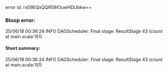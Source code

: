error id: rx09EQxQQR59IOuwHDUbkw==
### Bloop error:

25/06/18 00:36:24 INFO DAGScheduler: Final stage: ResultStage 43 (count at main.scala:151)
#### Short summary: 

25/06/18 00:36:24 INFO DAGScheduler: Final stage: ResultStage 43 (count at main.scala:151)
